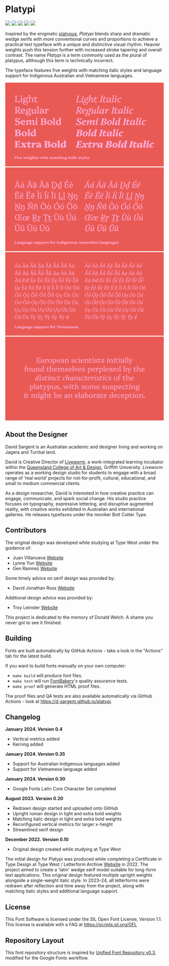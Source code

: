 # Platypi

[![][Fontbakery]](https://d-sargent.github.io/platypi/fontbakery/fontbakery-report.html)
[![][Universal]](https://d-sargent.github.io/platypi/fontbakery/fontbakery-report.html)
[![][GF Profile]](https://d-sargent.github.io/platypi/fontbakery/fontbakery-report.html)
[![][Outline Correctness]](https://d-sargent.github.io/platypi/fontbakery/fontbakery-report.html)
[![][Shaping]](https://d-sargent.github.io/platypi/fontbakery/fontbakery-report.html)

[Fontbakery]: https://img.shields.io/endpoint?url=https%3A%2F%2Fraw.githubusercontent.com%2Fd-sargent%2Fplatypi%2Fgh-pages%2Fbadges%2Foverall.json
[GF Profile]: https://img.shields.io/endpoint?url=https%3A%2F%2Fraw.githubusercontent.com%2Fd-sargent%2Fplatypi%2Fgh-pages%2Fbadges%2FGoogleFonts.json
[Outline Correctness]: https://img.shields.io/endpoint?url=https%3A%2F%2Fraw.githubusercontent.com%2Fd-sargent%2Fplatypi%2Fgh-pages%2Fbadges%2FOutlineCorrectnessChecks.json
[Shaping]: https://img.shields.io/endpoint?url=https%3A%2F%2Fraw.githubusercontent.com%2Fd-sargent%2Fplatypi%2Fgh-pages%2Fbadges%2FShapingChecks.json
[Universal]: https://img.shields.io/endpoint?url=https%3A%2F%2Fraw.githubusercontent.com%2Fd-sargent%2Fplatypi%2Fgh-pages%2Fbadges%2FUniversal.json

Inspired by the enigmatic [platypus](https://platypus.asn.au), _Platypi_ blends sharp and dramatic wedge serifs with more conventional curves and proportions to achieve a practical text typeface with a unique and distinctive visual rhythm. Heavier weights push this tension further with increased stroke tapering and overall contrast. The name _Platypi_ is a term commonly used as the plural of platypus, allthough this term is technically incorrect.

The typeface features five weights with matching italic styles and language support for Indigenous Australian and Vietnamese languages.

![Sample Image](documentation/platypi-sample-images-jan-2024-2.png)
![Sample Image](documentation/platypi-sample-images-jan-2024-3.png)
![Sample Image](documentation/platypi-sample-images-jan-2024-4.png)
![Sample Image](documentation/platypi-sample-images-jan-2024-5.png)

## About the Designer

David Sargent is an Australian academic and designer living and working on Jagera and Turrbal land. 

David is Creative Director of [Liveworm](https://liveworm.com.au), a work-integrated learning incubator within the [Queensland College of Art & Design](https://www.griffith.edu.au/arts-education-law/queensland-college-art-design), Griffith University. Liveworm operates as a working design studio for students to engage with a broad range of ‘real world’ projects for not-for-profit, cultural, educational, and small to medium commercial clients. 

As a design researcher, David is interested in how creative practice can engage, communicate, and spark social change. His studio practice focuses on typography, expressive lettering, and disruptive augmented reality, with creative works exhibited in Australian and international galleries. He releases typefaces under the moniker Bolt Cutter Type.

## Contributors

The original design was developed while studying at Type West under the guidance of:

* Juan Villanueva [Website](http://www.juankafka.com)
* Lynne Yun [Website](http://www.lynneyun.com)
* Gen Ramirez [Website](https://genramirez.com)

Some timely advice on serif design was provided by:

* David Jonathan Ross [Website](https://djr.com)

Additional design advice was provided by:

* Troy Leinster [Website](https://www.leinstertype.com)

This project is dedicated to the memory of Donald Welch. A shame you never got to see it finished.

## Building

Fonts are built automatically by GitHub Actions - take a look in the "Actions" tab for the latest build.

If you want to build fonts manually on your own computer:

* `make build` will produce font files.
* `make test` will run [FontBakery](https://github.com/googlefonts/fontbakery)'s quality assurance tests.
* `make proof` will generate HTML proof files.

The proof files and QA tests are also available automatically via GitHub Actions - look at https://d-sargent.github.io/platypi.

## Changelog

**January 2024. Version 0.4**
* Vertical metrics added
* Kerning added

**January 2024. Version 0.35**
* Support for Australian Indigenous languages added
* Support for Vietnamese language added

**January 2024. Version 0.30**
* Google Fonts Latin Core Character Set completed

**August 2023. Version 0.20**
* Redrawn design started and uploaded onto GitHub
* Upright roman design in light and extra bold weights
* Matching italic design in light and extra bold weights
* Reconfigured vertical metrics for larger x-height
* Streamlined serif design

**December 2022. Version 0.10**
* Original design created while studying at Type West

The initial design for Platypi was produced while completing a Certificate in Type Design at Type West / Letterform Archive [Website](https://letterformarchive.org/type-west-online/) in 2022. The project aimed to create a 'latin' wedge serif model suitable for long-form text applications. This original design featured multiple upright weights alongside a single-weight italic style. In 2023–24, all letterforms were redrawn after reflection and time away from the project, along with matching italic styles and additional language support. 


## License

This Font Software is licensed under the SIL Open Font License, Version 1.1.
This license is available with a FAQ at
https://scripts.sil.org/OFL

## Repository Layout

This font repository structure is inspired by [Unified Font Repository v0.3](https://github.com/unified-font-repository/Unified-Font-Repository), modified for the Google Fonts workflow.
